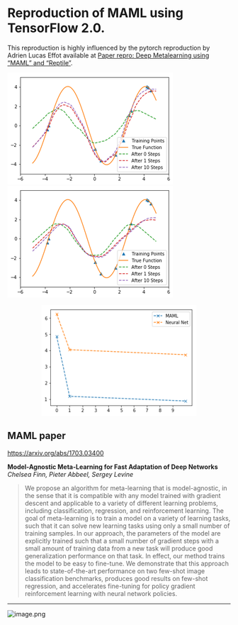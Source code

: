 # Reproduction of MAML using TensorFlow 2.0.

This reproduction is highly influenced by the pytorch reproduction by Adrien Lucas Effot available at [Paper repro: Deep Metalearning using “MAML” and “Reptile”](https://towardsdatascience.com/paper-repro-deep-metalearning-using-maml-and-reptile-fd1df1cc81b0).

![alt-text-1](imgs/maml.png "MAML") ![alt-text-2](imgs/nn.png "Neural Net")

<p align="center">
  <img width="350" height="250" src="imgs/maml_vs_nn.png">
</p>

## MAML paper

https://arxiv.org/abs/1703.03400

**Model-Agnostic Meta-Learning for Fast Adaptation of Deep Networks**
*Chelsea Finn, Pieter Abbeel, Sergey Levine*

> We propose an algorithm for meta-learning that is model-agnostic, in the sense that it is compatible with any model trained with gradient descent and applicable to a variety of different learning problems, including classification, regression, and reinforcement learning. The goal of meta-learning is to train a model on a variety of learning tasks, such that it can solve new learning tasks using only a small number of training samples. In our approach, the parameters of the model are explicitly trained such that a small number of gradient steps with a small amount of training data from a new task will produce good generalization performance on that task. In effect, our method trains the model to be easy to fine-tune. We demonstrate that this approach leads to state-of-the-art performance on two few-shot image classification benchmarks, produces good results on few-shot regression, and accelerates fine-tuning for policy gradient reinforcement learning with neural network policies.

---

![image.png](https://cdn-images-1.medium.com/max/1600/1*EUt0H5AOEFkERg-OzfCC7A.png)
